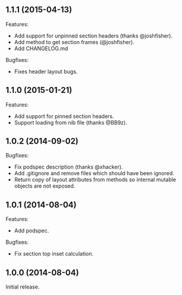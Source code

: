 
## 1.1.1 (2015-04-13)

Features:

 - Add support for unpinned section headers (thanks @joshfisher).
 - Add method to get section frames (@joshfisher).
 - Add CHANGELOG.md

Bugfixes:

 - Fixes header layout bugs.

## 1.1.0 (2015-01-21)

Features:

 - Add support for pinned section headers.
 - Support loading from nib file (thanks @BB9z).

## 1.0.2 (2014-09-02)

Bugfixes:

 - Fix podspec description (thanks @xhacker).
 - Add .gitignore and remove files which should have been ignored.
 - Return copy of layout attributes from methods so internal mutable objects are not exposed.
 
## 1.0.1 (2014-08-04)

Features:

 - Add podspec.

Bugfixes:

 - Fix section top inset calculation.

## 1.0.0 (2014-08-04)

Initial release.
